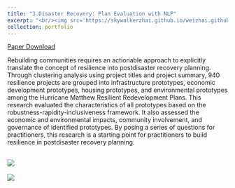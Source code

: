 ```yaml
---
title: "3.Disaster Recovery: Plan Evaluation with NLP"
excerpt: "<br/><img src='https://skywalkerzhai.github.io/weizhai.github.io/images/plan evaluation.jpg'>"
collection: portfolio
---
```

[Paper Download](https://doi.org/10.1177/0739456X211048928)

Rebuilding communities requires an actionable approach to explicitly translate the concept of resilience into postdisaster recovery planning. Through clustering analysis using project titles and project summary, 940 resilience projects are grouped into infrastructure prototypes, economic development prototypes, housing prototypes, and environmental prototypes among the Hurricane Matthew Resilient Redevelopment Plans. This research evaluated the characteristics of all prototypes based on the robustness-rapidity-inclusiveness framework. It also assessed the economic and environmental impacts, community involvement, and governance of identified prototypes. By posing a series of questions for practitioners, this research is a starting point for practitioners to build resilience in postdisaster recovery planning.

<br/><img src='https://skywalkerzhai.github.io/weizhai.github.io/images/plan NLP.gif'> \
<br/><img src='https://skywalkerzhai.github.io/weizhai.github.io/images/plan results.gif'>
